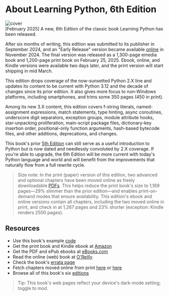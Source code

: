 # About Learning Python, 6th Edition
![cover](https://learning-python.com/lp6e-large.jpg)   
[February 2025] A new, 6th Edition of the classic book Learning Python has been released.

After six months of writing, this edition was submitted to its publisher in September 2024, and an "Early Release" version became available [online](https://learning.oreilly.com/library/view/learning-python-6th/9781098171292/) in November 2024. The final version was released as a 1,300-page emedia book and 1,200-page print book on February 25, 2025. Ebook, online, and Kindle versions were available two days later, and the print version will start shipping in mid March.

This edition drops coverage of the now-sunsetted Python 2.X line and updates its content to be current with Python 3.12 and the decade of changes since its prior edition. It also gives more focus to non-Windows platforms, including smartphones, and trims some 350 pages (450 in print).

Among its new 3.X content, this edition covers f-string literals, named-assignment expressions, match statements, type hinting, async coroutines, underscore digit separators, exception groups, module attribute hooks, star-unpacking proliferation, main-script package files, dictionary-key insertion order, positional-only function arguments, hash-based bytecode files, and other additions, deprecations, and changes.

This book's prior [5th Edition](https://learning-python.com/about-lp5e.html) can still serve as a useful introduction to Python but is now dated and needlessly convoluted by 2.X coverage. If you're able to upgrade, the 6th Edition will be more current with today's Python language and world and will benefit from the improvements that naturally flow from a full rewrite cycle.

> Size note: In the print (paper) version of this edition, two advanced and optional chapters have been moved online as freely downloadable [PDFs](https://learning-python.com/LP6E-online-chapters.html). This helps reduce the print book's size to 1,169 pages—29% slimmer than the prior edition—and enables print-on-demand modes that ensure availability. This edition's ebook and online versions contain all chapters, including the two moved online in print, and check in at 1,267 pages and 23% shorter (exception: Kindle renders 2500 pages).
 

## Resources
* Use this book's example [code](https://learning-python.com/LP6E-code.html)
* Get the print book and Kindle ebook at [Amazon](https://www.amazon.com/Learning-Python-Powerful-Object-Oriented-Programming-dp-1098171306/dp/1098171306)
* Get the PDF and ePub ebooks at [eBooks.com](https://www.ebooks.com/en-us/searchapp/searchresults.net?term=mark+lutz+learning+python)
* Read the online (web) book at [O'Reilly](https://learning.oreilly.com/library/view/learning-python-6th/9781098171292/)
* Check the book's [errata page](https://www.oreilly.com/catalog/errata.csp?isbn=0642572013363&order=date)
* Fetch chapters moved online from print [here](https://learning-python.com/LP6E-online-chapters.html) or [here](https://oreil.ly/LP6e_onlineChapters)
* Browse all of this book's six [editions](https://learning-python.com/about-lp.html)

> Tip: This book's web pages reflect your device's dark-mode setting; toggle to mod.
